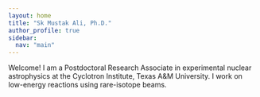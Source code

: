 ```yaml
---
layout: home
title: "Sk Mustak Ali, Ph.D."
author_profile: true
sidebar:
  nav: "main"
---
```

Welcome! I am a Postdoctoral Research Associate in experimental nuclear astrophysics at the Cyclotron Institute, Texas A&M University. I work on low-energy reactions using rare-isotope beams.
